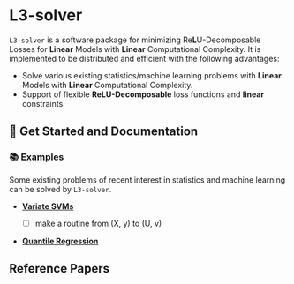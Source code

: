 # **L3-solver**
`L3-solver` is a software package for minimizing Re**L**U-Decomposable Losses for **Linear** Models with **Linear** Computational Complexity. It is implemented to be distributed and efficient with the following advantages:

- Solve various existing statistics/machine learning problems with **Linear** Models with **Linear** Computational Complexity.
- Support of flexible **ReLU-Decomposable** loss functions and **linear** constraints.

## 📃 Get Started and Documentation

### 📚 Examples
Some existing problems of recent interest in statistics and machine learning can be solved by `L3-solver`. 

- [**Variate SVMs**]()

    - [ ] make a routine from (X, y) to (U, v)

- [**Quantile Regression**]()

## Reference Papers